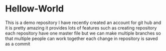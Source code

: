 # Hellow-World
This is a demo repository
I have recently created an account for git hub and it is pretty amazing
it provides lots of features such as creating repository each repository have one master file but we can make multiple branches so that multiple people can work together each change in repository is saved as a commit
